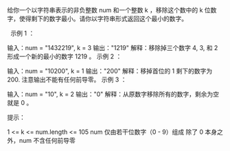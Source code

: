 给你一个以字符串表示的非负整数 num 和一个整数 k ，移除这个数中的 k 位数字，使得剩下的数字最小。请你以字符串形式返回这个最小的数字。

 
示例 1 ：

输入：num = "1432219", k = 3
输出："1219"
解释：移除掉三个数字 4, 3, 和 2 形成一个新的最小的数字 1219 。
示例 2 ：

输入：num = "10200", k = 1
输出："200"
解释：移掉首位的 1 剩下的数字为 200. 注意输出不能有任何前导零。
示例 3 ：

输入：num = "10", k = 2
输出："0"
解释：从原数字移除所有的数字，剩余为空就是 0 。
 

提示：

1 <= k <= num.length <= 105
num 仅由若干位数字（0 - 9）组成
除了 0 本身之外，num 不含任何前导零
